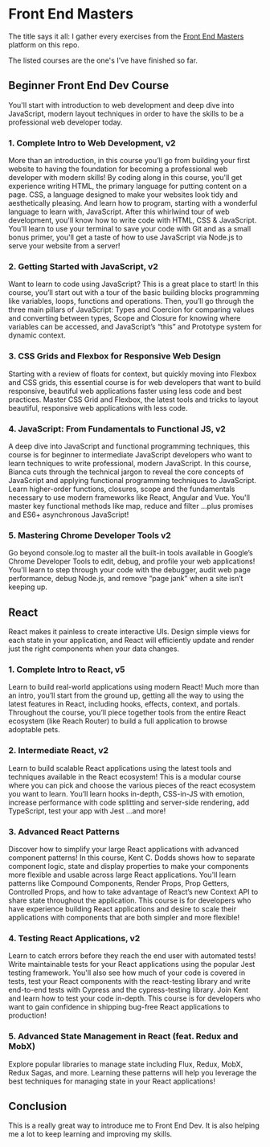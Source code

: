 # Front End Masters

The title says it all: I gather every exercises from the [Front End Masters](https://frontendmasters.com/) platform on this repo.

The listed courses are the one's I've have finished so far.

## Beginner Front End Dev Course 

You'll start with introduction to web development and deep dive into JavaScript, modern layout techniques in order to have the skills to be a professional web developer today.

### 1. Complete Intro to Web Development, v2

More than an introduction, in this course you’ll go from building your first website to having the foundation for becoming a professional web developer with modern skills! By coding along in this course, you'll get experience writing HTML, the primary language for putting content on a page. CSS, a language designed to make your websites look tidy and aesthetically pleasing. And learn how to program, starting with a wonderful language to learn with, JavaScript. After this whirlwind tour of web development, you'll know how to write code with HTML, CSS & JavaScript. You'll learn to use your terminal to save your code with Git and as a small bonus primer, you'll get a taste of how to use JavaScript via Node.js to serve your website from a server!

### 2. Getting Started with JavaScript, v2

Want to learn to code using JavaScript? This is a great place to start! In this course, you’ll start out with a tour of the basic building blocks programming like variables, loops, functions and operations. Then, you’ll go through the three main pillars of JavaScript: Types and Coercion for comparing values and converting between types, Scope and Closure for knowing where variables can be accessed, and JavaScript’s “this” and Prototype system for dynamic context.

### 3. CSS Grids and Flexbox for Responsive Web Design

Starting with a review of floats for context, but quickly moving into Flexbox and CSS grids, this essential course is for web developers that want to build responsive, beautiful web applications faster using less code and best practices. Master CSS Grid and Flexbox, the latest tools and tricks to layout beautiful, responsive web applications with less code.

### 4. JavaScript: From Fundamentals to Functional JS, v2

A deep dive into JavaScript and functional programming techniques, this course is for beginner to intermediate JavaScript developers who want to learn techniques to write professional, modern JavaScript. In this course, Bianca cuts through the technical jargon to reveal the core concepts of JavaScript and applying functional programming techniques to JavaScript. Learn higher-order functions, closures, scope and the fundamentals necessary to use modern frameworks like React, Angular and Vue. You'll master key functional methods like map, reduce and filter ...plus promises and ES6+ asynchronous JavaScript!

### 5. Mastering Chrome Developer Tools v2

Go beyond console.log to master all the built-in tools available in Google’s Chrome Developer Tools to edit, debug, and profile your web applications! You'll learn to step through your code with the debugger, audit web page performance, debug Node.js, and remove “page jank” when a site isn’t keeping up.

## React

React makes it painless to create interactive UIs. Design simple views for each state in your application, and React will efficiently update and render just the right components when your data changes.

### 1. Complete Intro to React, v5

Learn to build real-world applications using modern React! Much more than an intro, you’ll start from the ground up, getting all the way to using the latest features in React, including hooks, effects, context, and portals. Throughout the course, you’ll piece together tools from the entire React ecosystem (like Reach Router) to build a full application to browse adoptable pets.

### 2. Intermediate React, v2

Learn to build scalable React applications using the latest tools and techniques available in the React ecosystem! This is a modular course where you can pick and choose the various pieces of the react ecosystem you want to learn. You’ll learn hooks in-depth, CSS-in-JS with emotion, increase performance with code splitting and server-side rendering, add TypeScript, test your app with Jest …and more!

### 3. Advanced React Patterns

Discover how to simplify your large React applications with advanced component patterns! In this course, Kent C. Dodds shows how to separate component logic, state and display properties to make your components more flexible and usable across large React applications. You'll learn patterns like Compound Components, Render Props, Prop Getters, Controlled Props, and how to take advantage of React’s new Context API to share state throughout the application. This course is for developers who have experience building React applications and desire to scale their applications with components that are both simpler and more flexible! 

### 4. Testing React Applications, v2

Learn to catch errors before they reach the end user with automated tests! Write maintainable tests for your React applications using the popular Jest testing framework. You'll also see how much of your code is covered in tests, test your React components with the react-testing library and write end-to-end tests with Cypress and the cypress-testing library. Join Kent and learn how to test your code in-depth. This course is for developers who want to gain confidence in shipping bug-free React applications to production!

### 5. Advanced State Management in React (feat. Redux and MobX)

Explore popular libraries to manage state including Flux, Redux, MobX, Redux Sagas, and more. Learning these patterns will help you leverage the best techniques for managing state in your React applications!

## Conclusion

This is a really great way to introduce me to Front End Dev. It is also helping me a lot to keep learning and improving my skills.